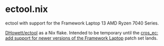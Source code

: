# ectool.nix

ectool with support for the Framework Laptop 13 AMD Ryzen 7040 Series.

[DHowett/ectool](https://gitlab.howett.net/DHowett/ectool) as a Nix flake. Intended to be temporary until the [cros_ec: add support for newer versions of the Framework Laptop](https://lore.kernel.org/chrome-platform/20231005160701.19987-1-dustin@howett.net/) patch set lands.
